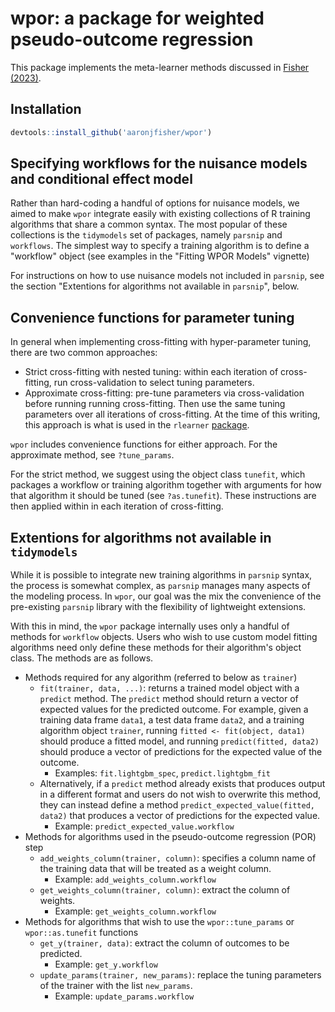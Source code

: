 # wpor: a package for weighted pseudo-outcome regression

This package implements the meta-learner methods discussed in [Fisher (2023)](https://arxiv.org/abs/2307.09700). 


## Installation

```r
devtools::install_github('aaronjfisher/wpor')
```

## Specifying workflows for the nuisance models and conditional effect model

Rather than hard-coding a handful of options for nuisance models, we aimed to make `wpor` integrate easily with existing collections of R training algorithms that share a common syntax. The most popular of these collections is the `tidymodels` set of packages, namely `parsnip` and `workflows`. The simplest way to specify a training algorithm is to define a  "workflow" object (see examples in the "Fitting WPOR Models" vignette)

For instructions on how to use nuisance models not included in `parsnip`, see the section "Extentions for algorithms not available in `parsnip`", below.

## Convenience functions for parameter tuning

In general when implementing cross-fitting with hyper-parameter tuning, there are two common approaches:

* Strict cross-fitting with nested tuning: within each iteration of cross-fitting, run cross-validation to select tuning parameters.
* Approximate cross-fitting: pre-tune parameters via cross-validation before running running cross-fitting. Then use the same tuning parameters over all iterations of cross-fitting. At the time of this writing, this approach is what is used in the `rlearner` [package](https://github.com/xnie/rlearner/blob/6806396960e672214e2ef36e16c76bbb58ef9114/R/rboost.R#L56-L68).

`wpor` includes convenience functions for either approach. For the approximate method, see `?tune_params`. 

For the strict method, we suggest using the object class `tunefit`, which packages a workflow or training algorithm together with arguments for how that algorithm it should be tuned (see `?as.tunefit`). These instructions are then applied within in each iteration of cross-fitting.



## Extentions for algorithms not available in `tidymodels`

While it is possible to integrate new training algorithms in `parsnip` syntax, the process is somewhat complex, as `parsnip` manages many aspects of the modeling process. In `wpor`, our goal was the mix the convenience of the pre-existing `parsnip` library with the flexibility of lightweight extensions. 

With this in mind, the `wpor` package internally uses only a handful of methods for `workflow` objects. Users who wish to use custom model fitting algorithms need only define these methods for their algorithm's object class. The methods are as follows.


* Methods required for any algorithm (referred to below as `trainer`)
	* `fit(trainer, data, ...)`: returns a trained model object with a `predict` method. The `predict` method should return a vector of expected values for the predicted outcome. For example, given a training data frame `data1`, a test data frame `data2`, and a training algorithm object `trainer`, running `fitted <- fit(object, data1)` should produce a fitted model, and running `predict(fitted, data2)` should produce a vector of predictions for the expected value of the outcome. 
		* Examples: `fit.lightgbm_spec`, `predict.lightgbm_fit`
	* Alternatively, if a `predict` method already exists that produces output in a different format and users do not wish to overwrite this method, they can instead define a method `predict_expected_value(fitted, data2)` that produces a vector of predictions for the expected value.
		* Example: `predict_expected_value.workflow`
* Methods for algorithms used in the pseudo-outcome regression (POR) step
	* `add_weights_column(trainer, column)`: specifies a column name of the training data that will be treated as a weight column.
		* Example: `add_weights_column.workflow`
	* `get_weights_column(trainer, column)`: extract the column of weights.
		* Example: `get_weights_column.workflow`
* Methods for algorithms that wish to use the `wpor::tune_params` or `wpor::as.tunefit` functions
	* `get_y(trainer, data)`: extract the column of outcomes to be predicted.
		* Example: `get_y.workflow`
	* `update_params(trainer, new_params)`: replace the tuning parameters of the trainer with the list `new_params`. 
		* Example: `update_params.workflow`









